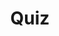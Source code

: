 ---
title: "Quiz"
passing_percentage: 70
layout: "test"
type: "test"
questions:
  - id: "q1"
    text: "What are the two main types of fault injection supported by Istio?"
    type: "single-answer"
    marks: 2
    options:
      - id: "a"
        text: "HTTP delay and HTTP abort"
        is_correct: true
      - id: "b"
        text: "Network partition and service unavailable"
      - id: "c"
        text: "Connection timeout and DNS failure"
  - id: "q2"
    text: "Which VirtualService configuration fields are used for fault injection? (Select all that apply)"
    type: "multiple-answers"
    marks: 2
    options:
      - id: "a"
        text: "fault.delay for HTTP delays"
        is_correct: true
      - id: "b"
        text: "fault.abort for HTTP aborts"
        is_correct: true
      - id: "c"
        text: "match conditions for specific users or headers"
        is_correct: true
  - id: "q3"
    text: "What error message appears when the reviews service experiences a timeout due to fault injection?" 
    type: "short_answer" 
    marks: 2
    correct_answer: "Error fetching product reviews!" 
---